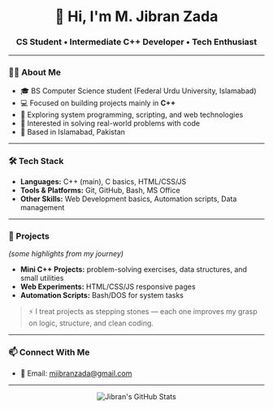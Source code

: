 <!-- Profile README -->

<h1 align="center">👋 Hi, I'm M. Jibran Zada</h1>
<h3 align="center">CS Student • Intermediate C++ Developer • Tech Enthusiast</h3>

---

### 👨‍💻 About Me
- 🎓 BS Computer Science student (Federal Urdu University, Islamabad)  
- 💻 Focused on building projects mainly in **C++**  
- 🌱 Exploring system programming, scripting, and web technologies  
- 🚀 Interested in solving real-world problems with code  
- 📍 Based in Islamabad, Pakistan  

---

### 🛠 Tech Stack
- **Languages:** C++ (main), C basics, HTML/CSS/JS  
- **Tools & Platforms:** Git, GitHub, Bash, MS Office  
- **Other Skills:** Web Development basics, Automation scripts, Data management  

---

### 📌 Projects
*(some highlights from my journey)*  
- **Mini C++ Projects:** problem-solving exercises, data structures, and small utilities  
- **Web Experiments:** HTML/CSS/JS responsive pages  
- **Automation Scripts:** Bash/DOS for system tasks  

> ⚡ I treat projects as stepping stones — each one improves my grasp on logic, structure, and clean coding.

---

### 📫 Connect With Me
- 📧 Email: [mjibranzada@gmail.com](mailto:mjibranzada@gmail.com)  

---

<p align="center">
  <img src="https://github-readme-stats.vercel.app/api?username=Jibranzadapk&show_icons=true&theme=default" alt="Jibran's GitHub Stats" />
</p>

